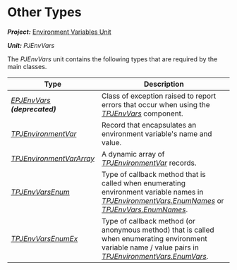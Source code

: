 # Other Types

***Project:*** [Environment Variables Unit](../API.md)

***Unit:*** _PJEnvVars_

The _PJEnvVars_ unit contains the following types that are required by the main classes.

|  Type |  Description |
|-------|--------------|
| [_EPJEnvVars_](./EPJEnvVars.md) ***(deprecated)*** | Class of exception raised to report errors that occur when using the [_TPJEnvVars_](./TPJEnvVars.md) component. |
| [_TPJEnvironmentVar_](./TPJEnvironmentVar.md) | Record that encapsulates an environment variable's name and value. |
| [_TPJEnvironmentVarArray_](./TPJEnvironmentVarArray.md) | A dynamic array of [_TPJEnvironmentVar_](./TPJEnvironmentVar.md) records. |
| [_TPJEnvVarsEnum_](./TPJEnvVarsEnum.md) | Type of callback method that is called when enumerating environment variable names in [_TPJEnvironmentVars.EnumNames_](./TPJEnvironmentVars-EnumNames.md) or [_TPJEnvVars.EnumNames_](./TPJEnvVars-EnumNames.md). |
| [_TPJEnvVarsEnumEx_](./TPJEnvVarsEnumEx.md) | Type of callback method (or anonymous method) that is called when enumerating environment variable name / value pairs in [_TPJEnvironmentVars.EnumVars_](./TPJEnvironmentVars-EnumVars.md). |
